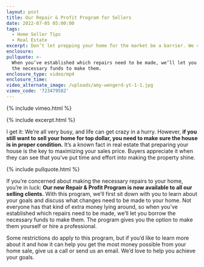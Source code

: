 ```yaml
---
layout: post
title: Our Repair & Profit Program for Sellers
date: 2022-07-05 05:00:00
tags:
  - Home Seller Tips
  - Real Estate
excerpt: Don’t let prepping your home for the market be a barrier. We can help.
enclosure:
pullquote: >-
  When you’ve established which repairs need to be made, we’ll let you borrow
  the necessary funds to make them.
enclosure_type: video/mp4
enclosure_time:
video_alternate_image: /uploads/amy-wengerd-yt-1-1.jpg
vimeo_code: '723479582'
---
```

{% include vimeo.html %}

{% include excerpt.html %}

I get it: We’re all very busy, and life can get crazy in a hurry. However, **if you still want to sell your home for top dollar, you need to make sure the house is in proper condition.** It’s a known fact in real estate that preparing your house is the key to maximizing your sales price. Buyers appreciate it when they can see that you’ve put time and effort into making the property shine.

{% include pullquote.html %}

If you’re concerned about making the necessary repairs to your home, you’re in luck: **Our new Repair & Profit Program is now available to all our selling clients.** With this program, we’ll first sit down with you to learn about your goals and discuss what changes need to be made to your home. Not everyone has that kind of extra money lying around, so when you’ve established which repairs need to be made, we’ll let you borrow the necessary funds to make them. The program gives you the option to make them yourself or hire a professional.

Some restrictions do apply to this program, but if you’d like to learn more about it and how it can help you get the most money possible from your home sale, give us a call or send us an email. We’d love to help you achieve your goals.
